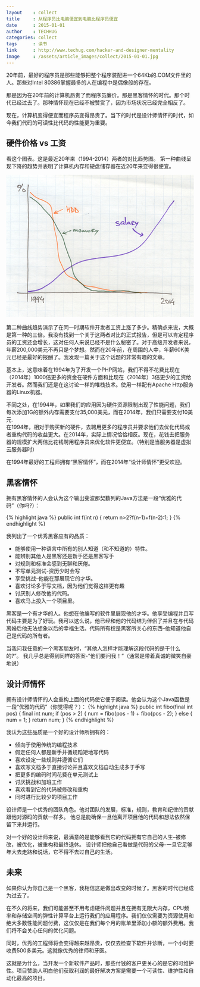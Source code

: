 ```yaml
---
layout    : collect
title     : 从程序员比电脑便宜到电脑比程序员便宜
date      : 2015-01-01
author    : TECHHUG
categories: collect
tags      : 读书
link      : http://www.techug.com/hacker-and-designer-mentality
image     : /assets/article_images/collect/2015-01-01.jpg
---
```



20年前，最好的程序员是那些能够把整个程序装配进一个64Kb的.COM文件里的人。那些对Intel 80386掌握最多的人在编程中是偶像般的存在。

那是因为在20年前的计算机昂贵了而程序员廉价。那是黑客情怀的时代。那个时代已经过去了。那种情怀现在已经不被赞赏了，因为市场状况已经完全相反了。

现在，计算机变得便宜而程序员变得昂贵了。当下的时代是设计师情怀的时代，如今我们代码的可读性比代码的性能更为重要。


## 硬件价格 vs 工资
看这个图表。这是最近20年来（1994-2014）两者的对比趋势图。
第一种曲线呈现下降的趋势并表明了计算机内存和硬盘储存器在近20年来变得很便宜。

  ![](/assets/article_images/collect/2015-01-01-1.jpg)

  第二种曲线趋势演示了在同一时期软件开发者工资上涨了多少。精确点来说，大概是第一种的三倍。我没有找到一个关于这两者对比的正式报告，但是可以肯定程序员的工资还会增长，这对任何人来说已经不是什么秘密了。对于高级开发者来说，年薪200,000美元不再只是个梦想。然而在20年前，在周围的人中，年薪60K美元已经是最好的报酬了。我发现一篇关于这个话题的非常有趣的文章。

  基本上，这意味着在1994年为了开发一个PHP网站，我们不得不花费比现在（2014年）1000倍更多的资金在硬件方面和比现在（2014年）3倍更少的工资给开发者。然而我们还是在这讨论一样的堆栈技术。使用一样配有Apache Http服务器的Linux机器。

不同之处，在1994年，如果我们的应用因为硬件资源限制出现了性能问题，我们每次添加1G的额外内存需要支付35,000美元，而在2014年，我们只需要支付10美元.  
  在1994年，相对于购买新的硬件，去聘用更多的程序员并要求他们去优化代码或者重构代码的收益更大。在2014年，实际上情况恰恰相反。现在，花钱去把服务器的规模扩大两倍比花钱聘用程序员来优化软件更便宜。（特别是当服务器是虚拟云服务器时）

在1994年最好的工程师拥有“黑客情怀”，而在2014年“设计师情怀”更受欢迎。


## 黑客情怀
拥有黑客情怀的人会认为这个输出斐波那契数列的Java方法是一段“优雅的代码”（你吗?）：

{% highlight java %}
public int f(int n)
{
  return n>2?f(n-1)+f(n-2):1;
}
{% endhighlight %}

我列出了一个优秀黑客应有的品质：

 - 能够使用一种语言中所有的别人知道（和不知道的）特性。
 - 能辨别其他人是黑客还是新手还是黑客写手
 - 对规则和标准会感到无聊和厌倦。
 - 不写单元测试-资历少时会写
 - 享受挑战–他能在那展现它的才华。
 - 喜欢讨论多于写文档，因为他们觉得这样更有趣
 - 讨厌别人修改他的代码。
 - 喜欢马上投入一个项目里。

 黑客是一个有才华的人。他想在他编写的软件里展现他的才华。他享受编程并且写代码主要是为了好玩。我可以这么说，他已经和他的代码结为伴侣了并且在与代码离婚后他无法想象以后的幸福生活。代码所有权是黑客所关心的东西–他知道他自己是代码的所有者。

当我问我任意的一个黑客朋友时，“其他人怎样才能理解这段代码的是干什么的?”。
我几乎总是得到同样的答案-”他们要问我！”（通常是带着真诚的微笑自豪地说）


## 设计师情怀
拥有设计师情怀的人会重构上面的代码使它便于阅读。他会认为这个Java函数是一段“优雅的代码”（你觉得呢？）：
{% highlight java %}
public int fibo(final int pos) {
  final int num;
  if (pos > 2) {
    num = fibo(pos - 1) + fibo(pos - 2);
  } else {
    num = 1;
  }
  return num;
}
{% endhighlight %}

我认为这些品质是一个好的设计师所拥有的：

  - 倾向于使用传统的编程技术
  - 假定任何人都是新手并循规蹈矩地写代码
  - 喜欢设定一些规则并遵循它们
  - 喜欢写文档多于直接讨论并且喜欢文档自动生成多于手写
  - 把更多的编码时间花费在单元测试上
  - 讨厌挑战和加班工作
  - 喜欢看到它的代码被修改和重构
  - 同时进行比较少的项目工作

设计师是一个优秀的团队角色。他对团队的发展，标准，规则，教育和纪律的贡献跟他对源码的贡献一样多。
他总是能确保一旦他离开项目他的代码和想法依然保留下来并运行。

对一个好的设计师来说，最满意的是能够看到它的代码拥有它自己的人生–被修改，被优化，被重构和最终退休。
设计师把他自己看做是代码的父母-一旦它足够年大去走路和说话，它不得不去过自己的生活。


## 未来
如果你认为你自己是一个黑客，我相信这是做出改变的时候了。黑客的时代已经成为过去了。

在不久的将来，我们可能甚至不用考虑硬件问题并且在拥有无限大内存，CPU频率和存储空间的弹性计算平台上运行我们的应用程序。我们仅仅需要为资源使用和绝大多数性能问题付费，这仅仅是在我们每个月的账单里添加小额的额外费用。我们将不会关心任何的优化问题。

同时，优秀的工程师将会变得越来越昂贵，仅仅去检查下软件并诊断，一个小时要收费500多美元。这就像优秀的律师和牙医。

这就是为什么，当开发一个新软件产品时，那些付钱的客户更关心的是它的可维护性。项目赞助人明白他们获取利润的最好解决方案是需要一个可读性、维护性和自动化最高的项目。
